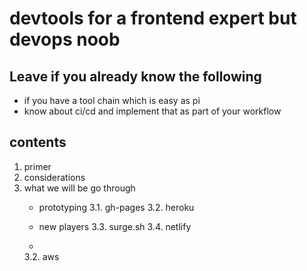 # devtools for a frontend expert but devops noob

## Leave if you already know the following
- if you have a tool chain which is easy as pi
- know about ci/cd and implement that as part of your workflow

## contents
1. primer
2. considerations
3. what we will be go through
    - prototyping
    3.1. gh-pages
    3.2. heroku
    
    - new players
    3.3. surge.sh
    3.4. netlify

    - 
    3.2. aws
